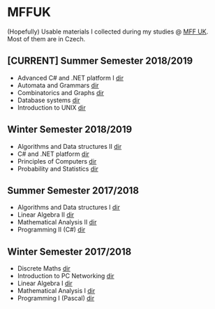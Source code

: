 # MFFUK

(Hopefully) Usable materials I collected during my studies @ [MFF UK](https://www.mff.cuni.cz/studium/bcmgr/ok/ib3a23.htm).  
Most of them are in Czech.

## \[CURRENT\] Summer Semester 2018/2019
- Advanced C# and .NET platform I [dir](https://bastianluk.github.io/MFFUK/C%23%20and%20.NET/pagehub.html)
- Automata and Grammars [dir](https://bastianluk.github.io/MFFUK/Automata%20and%20Grammars/pagehub.html)
- Combinatorics and Graphs [dir](https://bastianluk.github.io/MFFUK/Combinatorics%20and%20Graphs/pagehub.html)
- Database systems [dir](https://bastianluk.github.io/MFFUK/Database%20Systems/pagehub.html)
- Introduction to UNIX [dir](https://bastianluk.github.io/MFFUK/Introduction%20to%20UNIX/pagehub.html)
## Winter Semester 2018/2019
- Algorithms and Data structures II [dir](https://bastianluk.github.io/MFFUK/Algorithms%20and%20Data%20structures/pagehub.html)
- C# and .NET platform [dir](https://bastianluk.github.io/MFFUK/C%23%20and%20.NET/pagehub.html)
- Principles of Computers [dir](https://bastianluk.github.io/MFFUK/Principles%20of%20Computers/pagehub.html)
- Probability and Statistics [dir](https://bastianluk.github.io/MFFUK/Probability%20and%20Statistics/pagehub.html)
## Summer Semester 2017/2018
- Algorithms and Data structures I [dir](https://bastianluk.github.io/MFFUK/Algorithms%20and%20Data%20structures/pagehub.html)
- Linear Algebra II [dir](https://bastianluk.github.io/MFFUK/Linear%20Algebra/pagehub.html)
- Mathematical Analysis II [dir](./Mathematical%20Analysis/pagehub.html)
- Programming II (C#) [dir](https://bastianluk.github.io/MFFUK/Programming/pagehub.html)
## Winter Semester 2017/2018
- Discrete Maths [dir](https://bastianluk.github.io/MFFUK/Discrete%20Maths/pagehub.html)
- Introduction to PC Networking [dir](https://bastianluk.github.io/MFFUK/Introduction%20to%20PC%20Networking/pagehub.html)
- Linear Algebra I [dir](https://bastianluk.github.io/MFFUK/Linear%20Algebra/pagehub.html)
- Mathematical Analysis I [dir](https://bastianluk.github.io/MFFUK/Mathematical%20Analysis/pagehub.html)
- Programming I (Pascal) [dir](https://bastianluk.github.io/MFFUK/Programming/pagehub.html)
